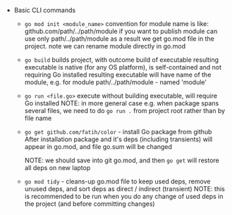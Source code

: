- Basic CLI commands
    - `go mod init <module_name>`
      convention for module name is like: github.com/path/../path/module
      if you want to publish module can use only path/../path/module
      as a result we get go.mod file in the project. note we can rename module directly in go.mod
    - `go build`
      builds project, with outcome build of executable
      resulting executable is native (for any OS platform), is self-contained and not requiring Go installed
      resulting executable will have name of the module, e.g. for module path/../path/module - named 'module'
    - `go run <file.go>`
      execute without building executable, will require Go installed
      NOTE: in more general case e.g. when package spans several files, we need to do `go run .` from project root rather than by file name
    - `go get github.com/fatih/color` - install Go package from github
      After installation package and it's deps (including transients) will appear in go.mod, and file go.sum will be changed

      NOTE: we should save into git go.mod, and then `go get` will restore all deps on new laptop
    - `go mod tidy` - cleans-up go.mod file to keep used deps, remove unused deps, and sort deps as direct / indirect (transient)
      NOTE: this is recommended to be run when you do any change of used deps in the project (and before committing changes)